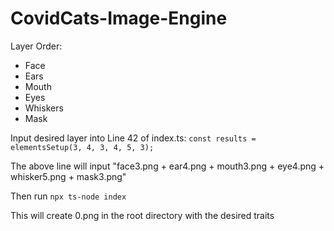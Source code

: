 # CovidCats-Image-Engine

Layer Order:
- Face
- Ears
- Mouth
- Eyes
- Whiskers
- Mask

Input desired layer into Line 42 of index.ts: `const results = elementsSetup(3, 4, 3, 4, 5, 3);`

The above line will input "face3.png + ear4.png + mouth3.png + eye4.png + whisker5.png + mask3.png"


Then run `npx ts-node index`

This will create 0.png in the root directory with the desired traits